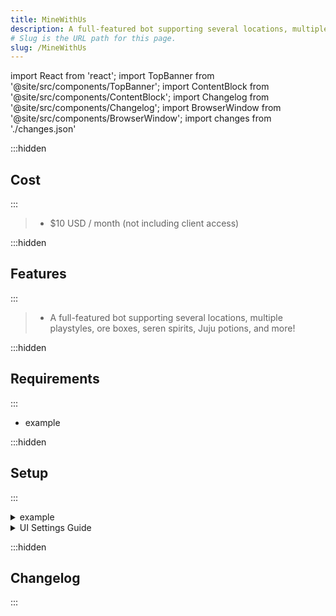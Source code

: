 ```yaml
---
title: MineWithUs
description: A full-featured bot supporting several locations, multiple playstyles, ore boxes, seren spirits, Juju potions, and more!.
# Slug is the URL path for this page.
slug: /MineWithUs
---
```


import React from 'react';
import TopBanner from '@site/src/components/TopBanner';
import ContentBlock from '@site/src/components/ContentBlock';
import Changelog from '@site/src/components/Changelog';
import BrowserWindow from '@site/src/components/BrowserWindow';
import changes from './changes.json'

<TopBanner title="MineWithUs" version="v1.0.6" skill="Mining">
</TopBanner>

:::hidden

## Cost

:::

<ContentBlock title="Cost">

> - $10 USD / month (not including client access)

</ContentBlock>

:::hidden

## Features

:::

<ContentBlock title="Features">

> - A full-featured bot supporting several locations, multiple playstyles, ore boxes, seren spirits, Juju potions, and more!

</ContentBlock>

:::hidden

## Requirements

:::
<ContentBlock title="Requirements">

- example

</ContentBlock>

:::hidden

## Setup

:::
<ContentBlock title="Setup">

<details>
<summary>example</summary>

- example

</details>

<details>
<summary>UI Settings Guide</summary>

- example

</details>

</ContentBlock>

:::hidden

## Changelog

:::

<Changelog changes={changes}>

</Changelog>
